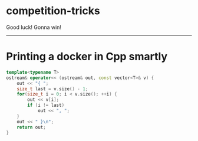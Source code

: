 # competition-tricks

Good luck! Gonna win!

---
# Printing a docker in Cpp smartly
```cpp
template<typename T>
ostream& operator<< (ostream& out, const vector<T>& v) {
    out << "{ ";
    size_t last = v.size() - 1;
    for(size_t i = 0; i < v.size(); ++i) {
        out << v[i];
        if (i != last) 
            out << ", ";
    }
    out << " }\n";
    return out;
}
```
